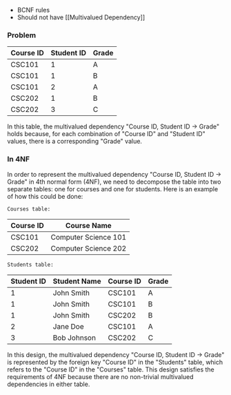 -   BCNF rules
-   Should not have [[Multivalued Dependency]]

### Problem 

| Course ID | Student ID | Grade |
|-----------|------------|-------|
| CSC101    | 1          | A     |
| CSC101    | 1          | B     |
| CSC101    | 2          | A     |
| CSC202    | 1          | B     |
| CSC202    | 3          | C     |

In this table, the multivalued dependency "Course ID, Student ID -> Grade" holds because, for each combination of "Course ID" and "Student ID" values, there is a corresponding "Grade" value.

### In 4NF

In order to represent the multivalued dependency "Course ID, Student ID -> Grade" in 4th normal form (4NF), we need to decompose the table into two separate tables: one for courses and one for students. Here is an example of how this could be done:

	Courses table:

| Course ID | Course Name          |
|-----------|----------------------|
| CSC101    | Computer Science 101 |
| CSC202    | Computer Science 202 |

	Students table:

| Student ID | Student Name | Course ID | Grade |
|------------|--------------|-----------|-------|
| 1          | John Smith   | CSC101    | A     |
| 1          | John Smith   | CSC101    | B     |
| 1          | John Smith   | CSC202    | B     |
| 2          | Jane Doe     | CSC101    | A     |
| 3          | Bob Johnson  | CSC202    | C     |

In this design, the multivalued dependency "Course ID, Student ID -> Grade" is represented by the foreign key "Course ID" in the "Students" table, which refers to the "Course ID" in the "Courses" table. This design satisfies the requirements of 4NF because there are no non-trivial multivalued dependencies in either table.